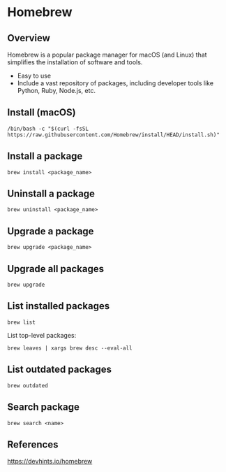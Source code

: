 # Homebrew

## Overview

Homebrew is a popular package manager for macOS (and Linux) that simplifies the installation of software and tools.

- Easy to use
- Include a vast repository of packages, including developer tools like Python, Ruby, Node.js, etc.


## Install (macOS)

```shell
/bin/bash -c "$(curl -fsSL https://raw.githubusercontent.com/Homebrew/install/HEAD/install.sh)"
```

## Install a package

```shell
brew install <package_name>
```


## Uninstall a package

```shell
brew uninstall <package_name>
```


## Upgrade a package

```shell
brew upgrade <package_name>
```


## Upgrade all packages

```shell
brew upgrade
```


## List installed packages

```shell
brew list
```

List top-level packages:
```shell
brew leaves | xargs brew desc --eval-all
```

## List outdated packages

```shell
brew outdated
```

## Search package

```shell
brew search <name>
```

## References

https://devhints.io/homebrew